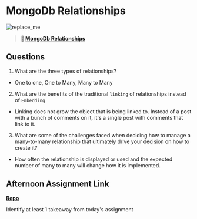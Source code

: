 # MongoDb Relationships

![replace_me](https://codeworks.blob.core.windows.net/public/assets/img/illustrations/placeholder.svg)

> **📖 [MongoDb Relationships](https://codeworksacademy.com/fs-student-guide/resources/wk5/02-Relationships)**

## Questions

1. What are the three types of relationships?
 - One to one, One to Many, Many to Many
2. What are the benefits of the traditional `linking` of relationships instead of `Embedding`
 - Linking does not grow the object that is being linked to. Instead of a post with a bunch of comments on it, it's a single post with comments that link to it.
3. What are some of the challenges faced when deciding how to manage a many-to-many relationship that ultimately drive your decision on how to create it?
 - How often the relationship is displayed or used and the expected number of many to many will change how it is implemented.
## Afternoon Assignment Link

**[Repo](https://github.com/clear/<ASSIGNMENT_REPO>)**

Identify at least 1 takeaway from today's assignment
